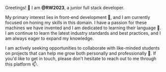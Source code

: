 Greetings! 👋 I am <strong>@RW2023</strong>, a junior full stack developer.

My primary interest lies in front-end development 👀, and I am currently focused on honing my skills in this domain. I have a passion for these machines we have invented and I am dedicated to learning their language 🌱. I am continue to learn the latest industry standards and best practices, and I am always eager to expand my knowledge.

I am actively seeking opportunities to collaborate with like-minded students on projects that can help me grow both personally and professionally 💞️. If you'd like to get in touch, please don't hesitate to reach out to me through this platform 📫.
<!---
RW2023/RW2023 is a ✨ special ✨ repository because its `README.md` (this file) appears on your GitHub profile.
You can click the Preview link to take a look at your changes.
--->
